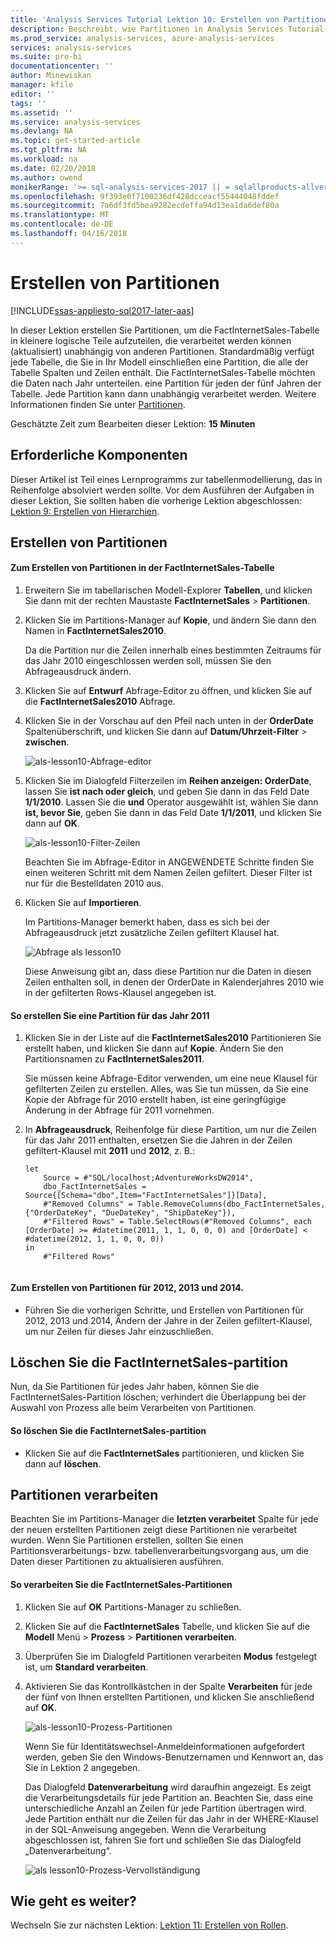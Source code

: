 ```yaml
---
title: 'Analysis Services Tutorial Lektion 10: Erstellen von Partitionen | Microsoft Docs'
description: Beschreibt, wie Partitionen in Analysis Services Tutorial-Projekt zu erstellen.
ms.prod_service: analysis-services, azure-analysis-services
services: analysis-services
ms.suite: pro-bi
documentationcenter: ''
author: Minewiskan
manager: kfile
editor: ''
tags: ''
ms.assetid: ''
ms.service: analysis-services
ms.devlang: NA
ms.topic: get-started-article
ms.tgt_pltfrm: NA
ms.workload: na
ms.date: 02/20/2018
ms.author: owend
monikerRange: '>= sql-analysis-services-2017 || = sqlallproducts-allversions'
ms.openlocfilehash: 9f393e0f7100236df428dcceacf55444048fddef
ms.sourcegitcommit: 7a6df3fd5bea9282ecdeffa94d13ea1da6def80a
ms.translationtype: MT
ms.contentlocale: de-DE
ms.lasthandoff: 04/16/2018
---
```

# <a name="create-partitions"></a>Erstellen von Partitionen

[!INCLUDE[ssas-appliesto-sql2017-later-aas](../../includes/ssas-appliesto-sql2017-later-aas.md)]

In dieser Lektion erstellen Sie Partitionen, um die FactInternetSales-Tabelle in kleinere logische Teile aufzuteilen, die verarbeitet werden können (aktualisiert) unabhängig von anderen Partitionen. Standardmäßig verfügt jede Tabelle, die Sie in Ihr Modell einschließen eine Partition, die alle der Tabelle Spalten und Zeilen enthält. Die FactInternetSales-Tabelle möchten die Daten nach Jahr unterteilen. eine Partition für jeden der fünf Jahren der Tabelle. Jede Partition kann dann unabhängig verarbeitet werden. Weitere Informationen finden Sie unter [Partitionen](../tabular-models/partitions-ssas-tabular.md). 
  
Geschätzte Zeit zum Bearbeiten dieser Lektion: **15 Minuten**  
  
## <a name="prerequisites"></a>Erforderliche Komponenten  

Dieser Artikel ist Teil eines Lernprogramms zur tabellenmodellierung, das in Reihenfolge absolviert werden sollte. Vor dem Ausführen der Aufgaben in dieser Lektion, Sie sollten haben die vorherige Lektion abgeschlossen: [Lektion 9: Erstellen von Hierarchien](../tutorial-tabular-1400/as-lesson-9-create-hierarchies.md).  
  
## <a name="create-partitions"></a>Erstellen von Partitionen  
  
#### <a name="to-create-partitions-in-the-factinternetsales-table"></a>Zum Erstellen von Partitionen in der FactInternetSales-Tabelle  
  
1.  Erweitern Sie im tabellarischen Modell-Explorer **Tabellen**, und klicken Sie dann mit der rechten Maustaste **FactInternetSales** > **Partitionen**.  
  
2.  Klicken Sie im Partitions-Manager auf **Kopie**, und ändern Sie dann den Namen in **FactInternetSales2010**.
  
    Da die Partition nur die Zeilen innerhalb eines bestimmten Zeitraums für das Jahr 2010 eingeschlossen werden soll, müssen Sie den Abfrageausdruck ändern.
  
4.  Klicken Sie auf **Entwurf** Abfrage-Editor zu öffnen, und klicken Sie auf die **FactInternetSales2010** Abfrage.

5.  Klicken Sie in der Vorschau auf den Pfeil nach unten in der **OrderDate** Spaltenüberschrift, und klicken Sie dann auf **Datum/Uhrzeit-Filter** > **zwischen**.

    ![als-lesson10-Abfrage-editor](../tutorial-tabular-1400/media/as-lesson10-query-editor.png)

6.  Klicken Sie im Dialogfeld Filterzeilen im **Reihen anzeigen: OrderDate**, lassen Sie **ist nach oder gleich**, und geben Sie dann in das Feld Date **1/1/2010**. Lassen Sie die **und** Operator ausgewählt ist, wählen Sie dann **ist, bevor Sie**, geben Sie dann in das Feld Date **1/1/2011**, und klicken Sie dann auf **OK**.

    ![als-lesson10-Filter-Zeilen](../tutorial-tabular-1400/media/as-lesson10-filter-rows.png)
    
    Beachten Sie im Abfrage-Editor in ANGEWENDETE Schritte finden Sie einen weiteren Schritt mit dem Namen Zeilen gefiltert. Dieser Filter ist nur für die Bestelldaten 2010 aus.

8.  Klicken Sie auf **Importieren**.

    Im Partitions-Manager bemerkt haben, dass es sich bei der Abfrageausdruck jetzt zusätzliche Zeilen gefiltert Klausel hat.

    ![Abfrage als lesson10](../tutorial-tabular-1400/media/as-lesson10-query.png)
  
    Diese Anweisung gibt an, dass diese Partition nur die Daten in diesen Zeilen enthalten soll, in denen der OrderDate in Kalenderjahres 2010 wie in der gefilterten Rows-Klausel angegeben ist.  
  
  
#### <a name="to-create-a-partition-for-the-2011-year"></a>So erstellen Sie eine Partition für das Jahr 2011  
  
1.  Klicken Sie in der Liste auf die **FactInternetSales2010** Partitionieren Sie erstellt haben, und klicken Sie dann auf **Kopie**.  Ändern Sie den Partitionsnamen zu **FactInternetSales2011**. 

    Sie müssen keine Abfrage-Editor verwenden, um eine neue Klausel für gefilterten Zeilen zu erstellen. Alles, was Sie tun müssen, da Sie eine Kopie der Abfrage für 2010 erstellt haben, ist eine geringfügige Änderung in der Abfrage für 2011 vornehmen.
  
2.  In **Abfrageausdruck**, Reihenfolge für diese Partition, um nur die Zeilen für das Jahr 2011 enthalten, ersetzen Sie die Jahren in der Zeilen gefiltert-Klausel mit **2011** und **2012**, z. B.:  
  
    ```  
    let
        Source = #"SQL/localhost;AdventureWorksDW2014",
        dbo_FactInternetSales = Source{[Schema="dbo",Item="FactInternetSales"]}[Data],
        #"Removed Columns" = Table.RemoveColumns(dbo_FactInternetSales,{"OrderDateKey", "DueDateKey", "ShipDateKey"}),
        #"Filtered Rows" = Table.SelectRows(#"Removed Columns", each [OrderDate] >= #datetime(2011, 1, 1, 0, 0, 0) and [OrderDate] < #datetime(2012, 1, 1, 0, 0, 0))
    in
        #"Filtered Rows"
   
    ```  
  
#### <a name="to-create-partitions-for-2012-2013-and-2014"></a>Zum Erstellen von Partitionen für 2012, 2013 und 2014.  
  
- Führen Sie die vorherigen Schritte, und Erstellen von Partitionen für 2012, 2013 und 2014, Ändern der Jahre in der Zeilen gefiltert-Klausel, um nur Zeilen für dieses Jahr einzuschließen. 
  

## <a name="delete-the-factinternetsales-partition"></a>Löschen Sie die FactInternetSales-partition

Nun, da Sie Partitionen für jedes Jahr haben, können Sie die FactInternetSales-Partition löschen; verhindert die Überlappung bei der Auswahl von Prozess alle beim Verarbeiten von Partitionen.

#### <a name="to-delete-the-factinternetsales-partition"></a>So löschen Sie die FactInternetSales-partition

-  Klicken Sie auf die **FactInternetSales** partitionieren, und klicken Sie dann auf **löschen**.



## <a name="process-partitions"></a>Partitionen verarbeiten  

Beachten Sie im Partitions-Manager die **letzten verarbeitet** Spalte für jede der neuen erstellten Partitionen zeigt diese Partitionen nie verarbeitet wurden. Wenn Sie Partitionen erstellen, sollten Sie einen Partitionsverarbeitungs- bzw. tabellenverarbeitungsvorgang aus, um die Daten dieser Partitionen zu aktualisieren ausführen.  
  
#### <a name="to-process-the-factinternetsales-partitions"></a>So verarbeiten Sie die FactInternetSales-Partitionen  
  
1.  Klicken Sie auf **OK** Partitions-Manager zu schließen.  
  
2.  Klicken Sie auf die **FactInternetSales** Tabelle, und klicken Sie auf die **Modell** Menü > **Prozess** > **Partitionen verarbeiten**.  
  
3.  Überprüfen Sie im Dialogfeld Partitionen verarbeiten **Modus** festgelegt ist, um **Standard verarbeiten**.  
  
4.  Aktivieren Sie das Kontrollkästchen in der Spalte **Verarbeiten** für jede der fünf von Ihnen erstellten Partitionen, und klicken Sie anschließend auf **OK**.  

    ![als-lesson10-Prozess-Partitionen](../tutorial-tabular-1400/media/as-lesson10-process-partitions.png)
  
    Wenn Sie für Identitätswechsel-Anmeldeinformationen aufgefordert werden, geben Sie den Windows-Benutzernamen und Kennwort an, das Sie in Lektion 2 angegeben.  
  
    Das Dialogfeld **Datenverarbeitung** wird daraufhin angezeigt. Es zeigt die Verarbeitungsdetails für jede Partition an. Beachten Sie, dass eine unterschiedliche Anzahl an Zeilen für jede Partition übertragen wird. Jede Partition enthält nur die Zeilen für das Jahr in der WHERE-Klausel in der SQL-Anweisung angegeben. Wenn die Verarbeitung abgeschlossen ist, fahren Sie fort und schließen Sie das Dialogfeld „Datenverarbeitung“.  
  
    ![als lesson10-Prozess-Vervollständigung](../tutorial-tabular-1400/media/as-lesson10-process-complete.png)
  
 ## <a name="whats-next"></a>Wie geht es weiter?

Wechseln Sie zur nächsten Lektion: [Lektion 11: Erstellen von Rollen](../tutorial-tabular-1400/as-lesson-11-create-roles.md). 
